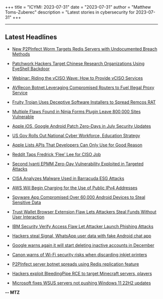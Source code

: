 +++
title = "ICYMI: 2023-07-31"
date = "2023-07-31"
author = "Matthew Toms-Zuberec"
description = "Latest stories in cybersecurity for 2023-07-31"
+++

---------------------------------------------------------------------------
## Latest Headlines
- [New P2PInfect Worm Targets Redis Servers with Undocumented Breach Methods](https://thehackernews.com/2023/07/new-p2pinfect-worm-targets-redis.html)

- [Patchwork Hackers Target Chinese Research Organizations Using EyeShell Backdoor](https://thehackernews.com/2023/07/patchwork-hackers-target-chinese.html)

- [Webinar: Riding the vCISO Wave: How to Provide vCISO Services](https://thehackernews.com/2023/07/webinar-riding-vciso-wave-how-to.html)

- [AVRecon Botnet Leveraging Compromised Routers to Fuel Illegal Proxy Service](https://thehackernews.com/2023/07/avrecon-botnet-leveraging-compromised.html)

- [Fruity Trojan Uses Deceptive Software Installers to Spread Remcos RAT](https://thehackernews.com/2023/07/fruity-trojan-uses-deceptive-software.html)

- [Multiple Flaws Found in Ninja Forms Plugin Leave 800,000 Sites Vulnerable](https://thehackernews.com/2023/07/multiple-flaws-found-in-ninja-forms.html)

- [Apple iOS, Google Android Patch Zero-Days in July Security Updates](https://www.wired.com/story/apple-google-microsoft-zero-day-fix-july-2023/)

- [US Gov Rolls Out National Cyber Workforce, Education Strategy](https://www.securityweek.com/us-gov-rolls-out-national-cyber-workforce-education-strategy/)

- [Apple Lists APIs That Developers Can Only Use for Good Reason](https://www.securityweek.com/apple-lists-apis-that-developers-can-only-use-for-good-reason/)

- [Reddit Taps Fredrick ‘Flee’ Lee for CISO Job](https://www.securityweek.com/reddit-taps-fredrick-flee-lee-for-ciso-job/)

- [Second Ivanti EPMM Zero-Day Vulnerability Exploited in Targeted Attacks](https://www.securityweek.com/second-ivanti-epmm-zero-day-vulnerability-exploited-in-targeted-attacks/)

- [CISA Analyzes Malware Used in Barracuda ESG Attacks](https://www.securityweek.com/cisa-analyzes-malware-used-in-barracuda-esg-attacks/)

- [AWS Will Begin Charging for the Use of Public IPv4 Addresses](https://cybersecuritynews.com/aws-charge-for-ipv4-addresses/)

- [Spyware App Compromised Over 60,000 Android Devices to Steal Sensitive Data](https://cybersecuritynews.com/spyware-app-compromised/)

- [Trust Wallet Browser Extension Flaw Lets Attackers Steal Funds Without User Interaction](https://cybersecuritynews.com/trust-wallet-browser-extension-flaw/)

- [IBM Security Verify Access Flaw Let Attacker Launch Phishing Attacks](https://cybersecuritynews.com/ibm-security-verify-access-flaw/)

- [Hackers steal Signal, WhatsApp user data with fake Android chat app](https://www.bleepingcomputer.com/news/security/hackers-steal-signal-whatsapp-user-data-with-fake-android-chat-app/)

- [Google warns again it will start deleting inactive accounts in December](https://www.bleepingcomputer.com/news/google/google-warns-again-it-will-start-deleting-inactive-accounts-in-december/)

- [Canon warns of Wi-Fi security risks when discarding inkjet printers](https://www.bleepingcomputer.com/news/security/canon-warns-of-wi-fi-security-risks-when-discarding-inkjet-printers/)

- [P2PInfect server botnet spreads using Redis replication feature](https://www.bleepingcomputer.com/news/security/p2pinfect-server-botnet-spreads-using-redis-replication-feature/)

- [Hackers exploit BleedingPipe RCE to target Minecraft servers, players](https://www.bleepingcomputer.com/news/security/hackers-exploit-bleedingpipe-rce-to-target-minecraft-servers-players/)

- [Microsoft fixes WSUS servers not pushing Windows 11 22H2 updates](https://www.bleepingcomputer.com/news/microsoft/microsoft-fixes-wsus-servers-not-pushing-windows-11-22h2-updates/)

**-- MTZ**